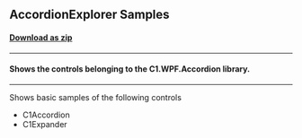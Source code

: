 ## AccordionExplorer Samples
#### [Download as zip](https://grapecity.github.io/DownGit/#/home?url=https://github.com/GrapeCity/ComponentOne-WPF-Samples/tree/master/NET_8/Accordion/AccordionExplorer)
____
#### Shows the controls belonging to the C1.WPF.Accordion library.
____
Shows basic samples of the following controls

* C1Accordion
* C1Expander
